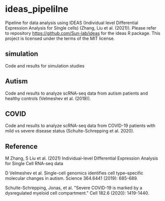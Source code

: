 # ideas_pipelilne

Pipeline for data analysis using IDEAS (Individual level Differential Expression Analysis for Single cells) (Zhang, Liu et al. (2021)). Please refer to repository https://github.com/Sun-lab/ideas for the ideas R package.  This project is licensed under the terms of the MIT license.


## simulation

Code and results for simulation studies

## Autism

Code and results to analyze scRNA-seq data from autism patients and healthy controls (Velmeshev et al. (2019)). 

## COVID

Code and results to analyze scRNA-seq data from COVID-19 patients with mild vs severe disease status (Schulte-Schrepping et al. 2020). 
## Reference

M Zhang, S Liu et al. (2021) Individual-level Differential Expression Analysis for Single Cell RNA-seq data

D Velmeshev et al. Single-cell genomics identifies cell type–specific molecular changes in autism. Science 364.6441 (2019): 685-689.

Schulte-Schrepping, Jonas, et al. "Severe COVID-19 is marked by a dysregulated myeloid cell compartment." Cell 182.6 (2020): 1419-1440.
